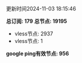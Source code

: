 更新时间2024-11-03 18:15:46

**总订阅: 179**
**总节点: 19195**
- vless节点: 2937
- vless节点: 1

**google ping有效节点: 956**
